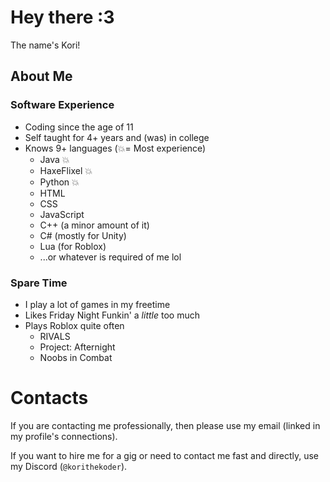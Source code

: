 # Hey there :3
 The name's Kori!

## About Me
### Software Experience
- Coding since the age of 11
- Self taught for 4+ years and (was) in college
- Knows 9+ languages (💥= Most experience)
    - Java 💥
    - HaxeFlixel 💥
    - Python 💥
    - HTML
    - CSS
    - JavaScript
    - C++ (a minor amount of it)
    - C# (mostly for Unity)
    - Lua (for Roblox)
    - ...or whatever is required of me lol
### Spare Time
- I play a lot of games in my freetime
- Likes Friday Night Funkin' a *little* too much
- Plays Roblox quite often
    - RIVALS
    - Project: Afternight
    - Noobs in Combat

# Contacts
If you are contacting me professionally, then please use my email
(linked in my profile's connections).

If you want to hire me for a gig or need to contact me fast and directly,
use my Discord (`@korithekoder`).
